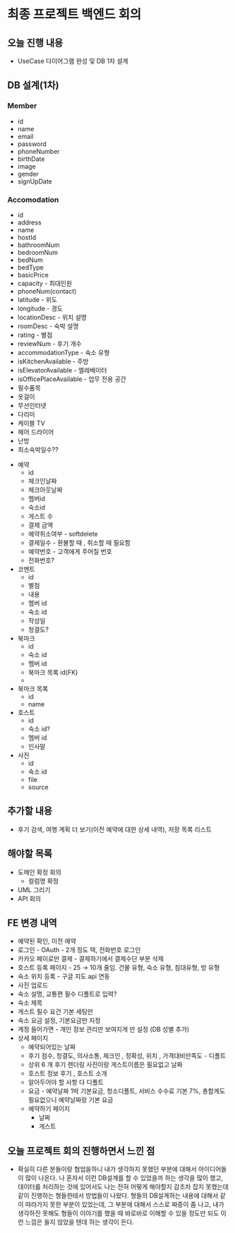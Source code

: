 # 최종 프로젝트 백엔드 회의
## 오늘 진행 내용
* UseCase 다이어그램 완성 및 DB 1차 설계

## DB 설계(1차)
### Member
* id
* name
* email
* password
* phoneNumber
* birthDate
* image
* gender
* signUpDate
### Accomodation
* id
* address
* name
* hostId
* bathroomNum
* bedroomNum
* bedNum
* bedType
* basicPrice
* capacity - 최대인원
* phoneNum(contact)
* latitude - 위도
* longitude - 경도
* locationDesc - 위치 설명
* roomDesc - 숙박 설명
* rating - 별점
* reviewNum - 후기 개수
* accommodationType - 숙소 유형
* isKitchenAvailable - 주방
* isElevatorAvailable - 엘레베이터
* isOfficePlaceAvailable - 업무 전용 공간
* 필수품목
* 옷걸이
* 무선인터넷
* 다리미
* 케이블 TV
* 헤어 드라이어
* 난방
* 최소숙박일수??
- 예약
    - id
    - 체크인날짜
    - 체크아웃날짜
    - 멤버id
    - 숙소id
    - 게스트 수
    - 결제 금액
    - 예약취소여부 - softdelete
    - 결제일수  - 환불할 때 , 취소할 때 필요함
    - 예약번호 - 고객에게 주어질 번호
    - 전화번호?
- 코멘트
    - id
    - 별점
    - 내용
    - 멤버 id
    - 숙소 id
    - 작성일
    - 청결도?
- 북마크
    - id
    - 숙소 id
    - 멤버 id
    - 북마크 목록 id(FK)
    - 
- 북마크 목록
    - id
    - name
- 호스트
    - id
    - 숙소 id?
    - 멤버 id
    - 인사말
- 사진
    - id
    - 숙소 id
    - file
    - source
## 추가할 내용
* 후기 검색, 여행 계획 더 보기(이전 예약에 대한 상세 내역), 저장 목록 리스트

## 해야할 목록
- 도메인 확정 회의
    - 컬럼명 확정
- UML 그리기
- API 회의

## FE 변경 내역
- 예약된 확인, 이전 예약
- 로그인 - OAuth - 2개 정도 택, 전화번호 로그인
- 카카오 페이로만 결제 - 결제하기에서 결제수단 부분 삭제
- 호스트 등록 페이지 - 25 → 10개 줄임. 건물 유형, 숙소 유형, 침대유형, 방 유형
- 숙소 위치 등록 - 구글 지도 api 연동
- 사진 업로드
- 숙소 설명, 교통편 필수 디폴트로 입력?
- 숙소 제목
- 게스트 필수 요건 기본 세팅만
- 숙소 요금 설정, 기본요금만 지정
- 계정 들어가면 - 개인 정보 관리만 보여지게 만 설정 (DB 성별 추가)
- 상세 페이지
    - 예약되어있는 날짜
    - 후기 점수, 청결도, 의사소통, 체크인 , 정확성, 위치 , 가격대비만족도 - 디폴트
    - 상위 6 개 후기 렌더링 사진이랑 게스트이름은 필요없고 날짜
    - 호스트 정보 후기 , 호스트 소개
    - 알아두어야 할 사항 다 디폴트
    - 요금  - 예약날짜 1박 기본요금, 청소디폴트, 서비스 수수료 기본 7%, 총합계도 필요없으니 예약날짜랑 기본 요금
    - 예약하기 페이지
        - 날짜
        - 게스트

## 오늘 프로젝트 회의 진행하면서 느낀 점
* 확실히 다른 분들이랑 협업을하니 내가 생각하지 못했던 부분에 대해서 아이디어들이 많이 나온다.
나 혼자서 이런 DB설계를 할 수 있었을까 하는 생각을 많이 했고, 데이터를 처리하는 것에 있어서도
나는 전혀 어떻게 해야할지 감조차 잡지 못했는데 같이 진행하는 형들한테서 방법들이 나왔다.
형들의 DB설계하는 내용에 대해서 같이 따라가지 못한 부분이 있었는데, 그 부분에 대해서
스스로 짜증이 좀 나고, 내가 생각하진 못해도 형들이 이야기를 했을 때 바로바로 이해할 수 있을 정도만 되도
이런 느낌은 들지 않았을 텐데 하는 생각이 든다.
